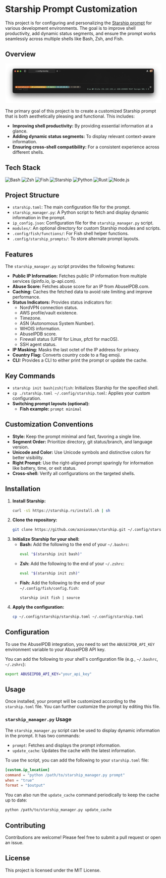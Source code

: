 # Starship Prompt Customization

This project is for configuring and personalizing the [Starship prompt](https://starship.rs) for various development environments. The goal is to improve shell productivity, add dynamic status segments, and ensure the prompt works seamlessly across multiple shells like Bash, Zsh, and Fish.

## Overview

![Starship Prompt](warp-screenshot.png)

The primary goal of this project is to create a customized Starship prompt that is both aesthetically pleasing and functional. This includes:

*   **Improving shell productivity:** By providing essential information at a glance.
*   **Adding dynamic status segments:** To display relevant context-aware information.
*   **Ensuring cross-shell compatibility:** For a consistent experience across different shells.

## Tech Stack

![Bash](https://img.shields.io/badge/Shell-Bash-blue)
![Zsh](https://img.shields.io/badge/Shell-Zsh-blue)
![Fish](https://img.shields.io/badge/Shell-Fish-blue)
![Starship](https://img.shields.io/badge/Prompt%20Engine-Starship-red)
![Python](https://img.shields.io/badge/Language-Python-yellow)
![Rust](https://img.shields.io/badge/Language-Rust-orange)
![Node.js](https://img.shields.io/badge/Language-Node.js-green)

## Project Structure

*   `starship.toml`: The main configuration file for the prompt.
*   `starship_manager.py`: A Python script to fetch and display dynamic information in the prompt.
*   `ip_config.json`: Configuration file for the `starship_manager.py` script.
*   `modules/`: An optional directory for custom Starship modules and scripts.
*   `.config/fish/functions/`: For Fish shell helper functions.
*   `.config/starship_prompts/`: To store alternate prompt layouts.

## Features

The `starship_manager.py` script provides the following features:

*   **Public IP Information:** Fetches public IP information from multiple services (ipinfo.io, ip-api.com).
*   **Abuse Score:** Fetches abuse score for an IP from AbuseIPDB.com.
*   **Caching:** Caches the fetched data to avoid rate limiting and improve performance.
*   **Status Indicators:** Provides status indicators for:
    *   NordVPN connection status.
    *   AWS profile/vault existence.
    *   Timezone.
    *   ASN (Autonomous System Number).
    *   WHOIS information.
    *   AbuseIPDB score.
    *   Firewall status (UFW for Linux, pfctl for macOS).
    *   SSH agent status.
*   **IP Masking:** Masks the last octet of the IP address for privacy.
*   **Country Flag:** Converts country code to a flag emoji.
*   **CLI:** Provides a CLI to either print the prompt or update the cache.

## Key Commands

*   `starship init bash|zsh|fish`: Initializes Starship for the specified shell.
*   `cp ./starship.toml ~/.config/starship.toml`: Applies your custom configuration.
*   **Switching prompt layouts (optional):**
    *   **Fish example:** `prompt minimal`

## Customization Conventions

*   **Style:** Keep the prompt minimal and fast, favoring a single line.
*   **Segment Order:** Prioritize directory, git status/branch, and language version.
*   **Unicode and Color:** Use Unicode symbols and distinctive colors for better visibility.
*   **Right Prompt:** Use the right-aligned prompt sparingly for information like battery, time, or exit status.
*   **Cross-shell:** Verify all configurations on the targeted shells.

## Installation

1.  **Install Starship:**
    ```bash
    curl -sS https://starship.rs/install.sh | sh
    ```
2.  **Clone the repository:**
    ```bash
    git clone https://github.com/azniosman/starship.git ~/.config/starship
    ```
3.  **Initialize Starship for your shell:**
    *   **Bash:** Add the following to the end of your `~/.bashrc`:
        ```bash
        eval "$(starship init bash)"
        ```
    *   **Zsh:** Add the following to the end of your `~/.zshrc`:
        ```bash
        eval "$(starship init zsh)"
        ```
    *   **Fish:** Add the following to the end of your `~/.config/fish/config.fish`:
        ```fish
        starship init fish | source
        ```
4.  **Apply the configuration:**
    ```bash
    cp ~/.config/starship/starship.toml ~/.config/starship.toml
    ```

## Configuration

To use the AbuseIPDB integration, you need to set the `ABUSEIPDB_API_KEY` environment variable to your AbuseIPDB API key.

You can add the following to your shell's configuration file (e.g., `~/.bashrc`, `~/.zshrc`):

```bash
export ABUSEIPDB_API_KEY="your_api_key"
```

## Usage

Once installed, your prompt will be customized according to the `starship.toml` file. You can further customize the prompt by editing this file.

### `starship_manager.py` Usage

The `starship_manager.py` script can be used to display dynamic information in the prompt. It has two commands:

*   `prompt`: Fetches and displays the prompt information.
*   `update_cache`: Updates the cache with the latest information.

To use the script, you can add the following to your `starship.toml` file:

```toml
[custom.ip_location]
command = "python /path/to/starship_manager.py prompt"
when = "true"
format = "$output"
```

You can also run the `update_cache` command periodically to keep the cache up to date:

```bash
python /path/to/starship_manager.py update_cache
```

## Contributing

Contributions are welcome! Please feel free to submit a pull request or open an issue.

## License

This project is licensed under the MIT License.
